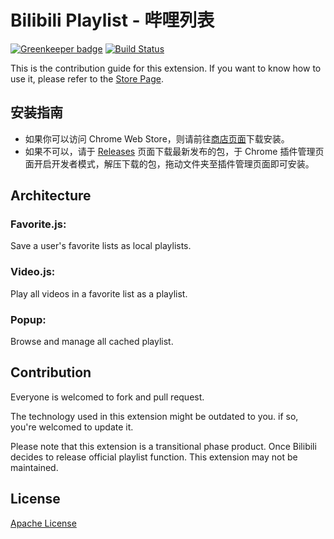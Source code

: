 # Bilibili Playlist - 哔哩列表

[![Greenkeeper badge](https://badges.greenkeeper.io/JohnCido/BilibiliPlaylist.svg)](https://greenkeeper.io/) [![Build Status](https://travis-ci.org/JohnCido/BilibiliPlaylist.svg?branch=master)](https://travis-ci.org/JohnCido/BilibiliPlaylist)

This is the contribution guide for this extension. If you want to know how to use it, please refer to the [Store Page](https://chrome.google.com/webstore/detail/odahjnmjnhojohklinapjaokgaccfaba).



## 安装指南

- 如果你可以访问 Chrome Web Store，则请前往[商店页面](https://chrome.google.com/webstore/detail/odahjnmjnhojohklinapjaokgaccfaba)下载安装。
- 如果不可以，请于 [Releases](https://github.com/JohnCido/BilibiliPlaylist/releases) 页面下载最新发布的包，于 Chrome 插件管理页面开启开发者模式，解压下载的包，拖动文件夹至插件管理页面即可安装。



## Architecture

### Favorite.js:

Save a user's favorite lists as local playlists.

### Video.js:

Play all videos in a favorite list as a playlist.

### Popup:

Browse and manage all cached playlist.



## Contribution

Everyone is welcomed to fork and pull request.

The technology used in this extension might be outdated to you. if so, you're welcomed to update it.

Please note that this extension is a transitional phase product. Once Bilibili decides to release official playlist function. This extension may not be maintained.



## License

[Apache License](https://github.com/JohnCido/BilibiliPlaylist/blob/master/LICENSE)
